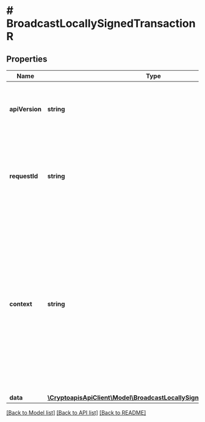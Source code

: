 # # BroadcastLocallySignedTransactionR

## Properties

Name | Type | Description | Notes
------------ | ------------- | ------------- | -------------
**apiVersion** | **string** | Specifies the version of the API that incorporates this endpoint. |
**requestId** | **string** | Defines the ID of the request. The &#x60;requestId&#x60; is generated by Crypto APIs and it&#39;s unique for every request. |
**context** | **string** | In batch situations the user can use the context to correlate responses with requests. This property is present regardless of whether the response was successful or returned as an error. &#x60;context&#x60; is specified by the user. | [optional]
**data** | [**\CryptoapisApiClient\Model\BroadcastLocallySignedTransactionRData**](BroadcastLocallySignedTransactionRData.md) |  |

[[Back to Model list]](../../README.md#models) [[Back to API list]](../../README.md#endpoints) [[Back to README]](../../README.md)
